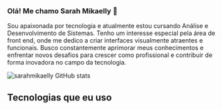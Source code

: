 ### Olá! Me chamo Sarah Mikaelly 🤚

<p>
  Sou apaixonada por tecnologia e atualmente estou cursando Análise e Desenvolvimento de Sistemas. Tenho um interesse especial pela área de front end, onde me dedico a criar interfaces visualmente atraentes e funcionais. Busco constantemente aprimorar meus conhecimentos e enfrentar novos desafios para crescer como profissional e contribuir de forma inovadora no campo da tecnologia.
</p>

![sarahmikaelly GitHub stats](https://github-readme-stats.vercel.app/api?username=sarahmikaelly&show_icons=true&theme=dracula)

## Tecnologias que eu uso
<div style="display: inline_block">
  <img align="center" alt="" src="https://img.shields.io/badge/Vue%20js-35495E?style=for-the-badge&logo=vuedotjs&logoColor=4FC08D">
  <img align="center" alt="" src="https://img.shields.io/badge/HTML5-E34F26?style=for-the-badge&logo=html5&logoColor=white">
  <img align="center" alt="" src="https://img.shields.io/badge/CSS3-1572B6?style=for-the-badge&logo=css3&logoColor=white">
  <img align="center" alt="" src="https://img.shields.io/badge/JavaScript-323330?style=for-the-badge&logo=javascript&logoColor=F7DF1E">
</div>
